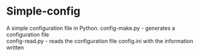# Simple-config
A simple configuration file in Python.
config-make.py - generates a configuration file   
config-read.py - reads the configuration file config.ini with the information written
